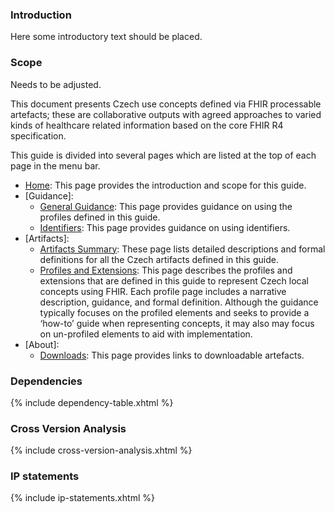 ### Introduction
Here some introductory text should be placed.

### Scope
Needs to be adjusted.

This document presents Czech use concepts defined via FHIR processable artefacts; these are collaborative outputs with agreed approaches to varied kinds of healthcare related information based on the core FHIR R4 specification.

This guide is divided into several pages which are listed at the top of each page in the menu bar.

- [Home](index.html): This page provides the introduction and scope for this guide.
- [Guidance]:
  - [General Guidance](general-guidance.html): This page provides guidance on using the profiles defined in this guide.
  - [Identifiers](identifiers.html): This page provides guidance on using identifiers.
- [Artifacts]:
  - [Artifacts Summary](artifacts.html): These page lists detailed descriptions and formal definitions for all the Czech artifacts defined in this guide.
  - [Profiles and Extensions](profiles-and-extensions.html): This page describes the profiles and extensions that are defined in this guide to represent Czech local concepts using FHIR. Each profile page includes a narrative description, guidance, and formal definition. Although the guidance typically focuses on the profiled elements and seeks to provide a ‘how-to’ guide when representing concepts, it may also may focus on un-profiled elements to aid with implementation.
- [About]:
  - [Downloads](downloads.html): This page provides links to downloadable artefacts.

### Dependencies

{% include dependency-table.xhtml %}

### Cross Version Analysis

{% include cross-version-analysis.xhtml %}

### IP statements

{% include ip-statements.xhtml %}

